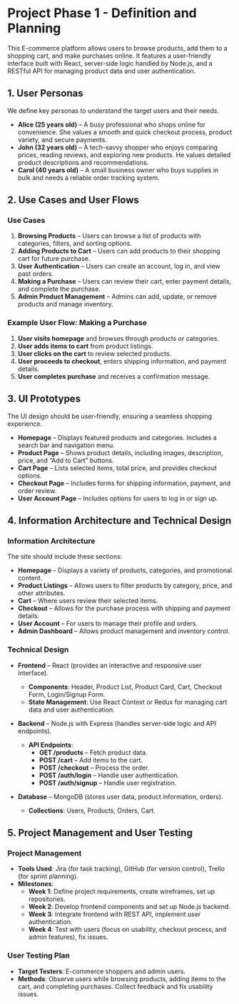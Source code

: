 # Project Phase 1 - Definition and Planning

This E-commerce platform allows users to browse products, add them to a shopping cart, and make purchases online. It features a user-friendly interface built with React, server-side logic handled by Node.js, and a RESTful API for managing product data and user authentication.

## 1. User Personas

We define key personas to understand the target users and their needs.

- **Alice (25 years old)** – A busy professional who shops online for convenience. She values a smooth and quick checkout process, product variety, and secure payments.
- **John (32 years old)** – A tech-savvy shopper who enjoys comparing prices, reading reviews, and exploring new products. He values detailed product descriptions and recommendations.
- **Carol (40 years old)** – A small business owner who buys supplies in bulk and needs a reliable order tracking system.

## 2. Use Cases and User Flows

### Use Cases
1. **Browsing Products** – Users can browse a list of products with categories, filters, and sorting options.
2. **Adding Products to Cart** – Users can add products to their shopping cart for future purchase.
3. **User Authentication** – Users can create an account, log in, and view past orders.
4. **Making a Purchase** – Users can review their cart, enter payment details, and complete the purchase.
5. **Admin Product Management** – Admins can add, update, or remove products and manage inventory.

### Example User Flow: Making a Purchase
1. **User visits homepage** and browses through products or categories.
2. **User adds items to cart** from product listings.
3. **User clicks on the cart** to review selected products.
4. **User proceeds to checkout**, enters shipping information, and payment details.
5. **User completes purchase** and receives a confirmation message.

## 3. UI Prototypes

The UI design should be user-friendly, ensuring a seamless shopping experience.

- **Homepage** – Displays featured products and categories. Includes a search bar and navigation menu.
- **Product Page** – Shows product details, including images, description, price, and “Add to Cart” buttons.
- **Cart Page** – Lists selected items, total price, and provides checkout options.
- **Checkout Page** – Includes forms for shipping information, payment, and order review.
- **User Account Page** – Includes options for users to log in or sign up.


## 4. Information Architecture and Technical Design

### Information Architecture
The site should include these sections:
- **Homepage** – Displays a variety of products, categories, and promotional content.
- **Product Listings** – Allows users to filter products by category, price, and other attributes.
- **Cart** – Where users review their selected items.
- **Checkout** – Allows for the purchase process with shipping and payment details.
- **User Account** – For users to manage their profile and orders.
- **Admin Dashboard** – Allows product management and inventory control.

### Technical Design
- **Frontend** – React (provides an interactive and responsive user interface).
  - **Components**: Header, Product List, Product Card, Cart, Checkout Form, Login/Signup Form.
  - **State Management**: Use React Context or Redux for managing cart data and user authentication.

- **Backend** – Node.js with Express (handles server-side logic and API endpoints).
  - **API Endpoints**:
    - **GET /products** – Fetch product data.
    - **POST /cart** – Add items to the cart.
    - **POST /checkout** – Process the order.
    - **POST /auth/login** – Handle user authentication.
    - **POST /auth/signup** – Handle user registration.

- **Database** – MongoDB (stores user data, product information, orders).
  - **Collections**: Users, Products, Orders, Cart.

## 5. Project Management and User Testing

### Project Management
- **Tools Used**: Jira (for task tracking), GitHub (for version control), Trello (for sprint planning).
- **Milestones**:  
  - **Week 1**: Define project requirements, create wireframes, set up repositories.  
  - **Week 2**: Develop frontend components and set up Node.js backend.  
  - **Week 3**: Integrate frontend with REST API, implement user authentication.  
  - **Week 4**: Test with users (focus on usability, checkout process, and admin features), fix issues.  

### User Testing Plan
- **Target Testers**: E-commerce shoppers and admin users.
- **Methods**: Observe users while browsing products, adding items to the cart, and completing purchases. Collect feedback and fix usability issues.

